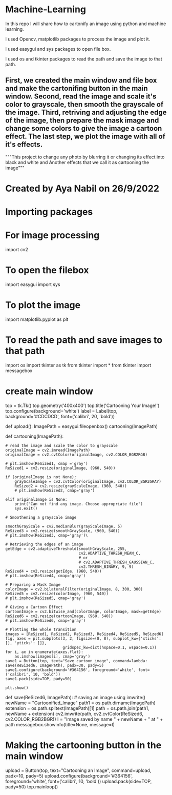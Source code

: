 # Machine-Learning

In this repo I will share how to cartonify an image
using python and machine learning.

I used Opencv, matplotlib packages to process the image and plot it.

I used easygui and sys packages to open file box.

I used os and tkinter packages to read the path and save the image to that path.

First, we created the main window and file box and make the cartonifing button in the main window.
Second, read the image and scale it's color to grayscale, then smooth the grayscale of the image.
Third, retriving and adjusting the edge of the image, then prepare the mask image and change some colors to give the image a cartoon effect.
The last step, we plot the image with all of it's effects.
-----------------------------------------------------------------------------

"""This project to change any photo by blurring it
or changing its effect into black and white and
Another effects that we call it as cartooning the image"""

# Created by Aya Nabil on 26/9/2022

# Importing packages

# For image processing
import cv2

# To open the filebox
import easygui
import sys

# To plot the image
import matplotlib.pyplot as plt

# To read the path and save images to that path
import os
import tkinter as tk
from tkinter import *
from tkinter import messagebox


# create main window
top = tk.Tk()
top.geometry('400x400')
top.title('Cartooning Your Image!')
top.configure(background='white')
label = Label(top, background='#CDCDCD', font=('calibri', 20, 'bold'))


def upload():
    ImagePath = easygui.fileopenbox()
    cartooning(ImagePath)


def cartooning(ImagePath):

    # read the image and scale the color to grayscale
    originalImage = cv2.imread(ImagePath)
    originalImage = cv2.cvtColor(originalImage, cv2.COLOR_BGR2RGB)

    # plt.imshow(ReSized1, cmap ='gray')
    ReSized1 = cv2.resize(originalImage, (960, 540))

    if (originalImage is not None):
        grayScaleImage = cv2.cvtColor(originalImage, cv2.COLOR_BGR2GRAY)
        ReSized2 = cv2.resize(grayScaleImage, (960, 540))
        # plt.imshow(ReSized2, cmap='gray')

    elif originalImage is None:
        print("Can not find any image. Choose appropriate file")
        sys.exit()

    # Smoothening a grayscale image

    smoothGrayScale = cv2.medianBlur(grayScaleImage, 5)
    ReSized3 = cv2.resize(smoothGrayScale, (960, 540))
    # plt.imshow(ReSized3, cmap='gray')\

    # Retrieving the edges of an image
    getEdge = cv2.adaptiveThreshold(smoothGrayScale, 255,
                                    cv2.ADAPTIVE_THRESH_MEAN_C,
                                    # or
                                    # cv2.ADAPTIVE_THRESH_GAUSSIAN_C,
                                    cv2.THRESH_BINARY, 9, 9)
    ReSized4 = cv2.resize(getEdge, (960, 540))
    # plt.imshow(ReSized4, cmap='gray')

    # Preparing a Mask Image
    colorImage = cv2.bilateralFilter(originalImage, 8, 300, 300)
    ReSized5 = cv2.resize(colorImage, (960, 540))
    # plt.imshow(ReSized5, cmap='gray')

    # Giving a Cartoon Effect
    cartoonImage = cv2.bitwise_and(colorImage, colorImage, mask=getEdge)
    ReSized6 = cv2.resize(cartoonImage, (960, 540))
    # plt.imshow(ReSized6, cmap='gray')

    # Plotting the whole transition
    images = [ReSized1, ReSized2, ReSized3, ReSized4, ReSized5, ReSized6]
    fig, axes = plt.subplots(3, 2, figsize=(8, 8), subplot_kw={'xticks': [], 'yticks': []},
                             gridspec_kw=dict(hspace=0.1, wspace=0.1))
    for i, ax in enumerate(axes.flat):
        ax.imshow(images[i], cmap='gray')
    save1 = Button(top, text="Save cartoon image", command=lambda: save(ReSized6, ImagePath), padx=30, pady=5)
    save1.configure(background='#364156', foreground='white', font=('calibri', 10, 'bold'))
    save1.pack(side=TOP, pady=50)

    plt.show()


def save(ReSized6, ImagePath):
    # saving an image using imwrite()
    newName = "Cartoonified_Image"
    path1 = os.path.dirname(ImagePath)
    extension = os.path.splitext(ImagePath)[1]
    path = os.path.join(path1, newName + extension)
    cv2.imwrite(path, cv2.cvtColor(ReSized6, cv2.COLOR_RGB2BGR))
    I = "Image saved by name " + newName + " at " + path
    messagebox.showinfo(title=None, message=I)


# Making the cartooning button in the main window
upload = Button(top, text="Cartooning an Image", command=upload, padx=10, pady=5)
upload.configure(background='#364156', foreground='white', font=('calibri', 10, 'bold'))
upload.pack(side=TOP, pady=50)
top.mainloop()




